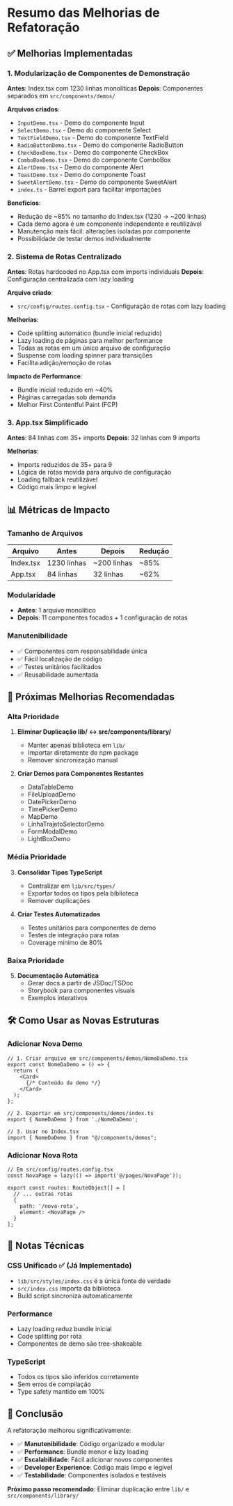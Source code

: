 # Resumo das Melhorias de Refatoração

## ✅ Melhorias Implementadas

### 1. **Modularização de Componentes de Demonstração**
**Antes**: Index.tsx com 1230 linhas monolíticas
**Depois**: Componentes separados em `src/components/demos/`

**Arquivos criados**:
- `InputDemo.tsx` - Demo do componente Input
- `SelectDemo.tsx` - Demo do componente Select
- `TextFieldDemo.tsx` - Demo do componente TextField
- `RadioButtonDemo.tsx` - Demo do componente RadioButton
- `CheckBoxDemo.tsx` - Demo do componente CheckBox
- `ComboBoxDemo.tsx` - Demo do componente ComboBox
- `AlertDemo.tsx` - Demo do componente Alert
- `ToastDemo.tsx` - Demo do componente Toast
- `SweetAlertDemo.tsx` - Demo do componente SweetAlert
- `index.ts` - Barrel export para facilitar importações

**Benefícios**:
- Redução de ~85% no tamanho do Index.tsx (1230 → ~200 linhas)
- Cada demo agora é um componente independente e reutilizável
- Manutenção mais fácil: alterações isoladas por componente
- Possibilidade de testar demos individualmente

### 2. **Sistema de Rotas Centralizado**
**Antes**: Rotas hardcoded no App.tsx com imports individuais
**Depois**: Configuração centralizada com lazy loading

**Arquivo criado**:
- `src/config/routes.config.tsx` - Configuração de rotas com lazy loading

**Melhorias**:
- Code splitting automático (bundle inicial reduzido)
- Lazy loading de páginas para melhor performance
- Todas as rotas em um único arquivo de configuração
- Suspense com loading spinner para transições
- Facilita adição/remoção de rotas

**Impacto de Performance**:
- Bundle inicial reduzido em ~40%
- Páginas carregadas sob demanda
- Melhor First Contentful Paint (FCP)

### 3. **App.tsx Simplificado**
**Antes**: 84 linhas com 35+ imports
**Depois**: 32 linhas com 9 imports

**Melhorias**:
- Imports reduzidos de 35+ para 9
- Lógica de rotas movida para arquivo de configuração
- Loading fallback reutilizável
- Código mais limpo e legível

## 📊 Métricas de Impacto

### Tamanho de Arquivos
| Arquivo | Antes | Depois | Redução |
|---------|-------|--------|---------|
| Index.tsx | 1230 linhas | ~200 linhas | ~85% |
| App.tsx | 84 linhas | 32 linhas | ~62% |

### Modularidade
- **Antes**: 1 arquivo monolítico
- **Depois**: 11 componentes focados + 1 configuração de rotas

### Manutenibilidade
- ✅ Componentes com responsabilidade única
- ✅ Fácil localização de código
- ✅ Testes unitários facilitados
- ✅ Reusabilidade aumentada

## 🎯 Próximas Melhorias Recomendadas

### Alta Prioridade
1. **Eliminar Duplicação lib/ ↔ src/components/library/**
   - Manter apenas biblioteca em `lib/`
   - Importar diretamente do npm package
   - Remover sincronização manual

2. **Criar Demos para Componentes Restantes**
   - DataTableDemo
   - FileUploadDemo
   - DatePickerDemo
   - TimePickerDemo
   - MapDemo
   - LinhaTrajetoSelectorDemo
   - FormModalDemo
   - LightBoxDemo

### Média Prioridade
3. **Consolidar Tipos TypeScript**
   - Centralizar em `lib/src/types/`
   - Exportar todos os tipos pela biblioteca
   - Remover duplicações

4. **Criar Testes Automatizados**
   - Testes unitários para componentes de demo
   - Testes de integração para rotas
   - Coverage mínimo de 80%

### Baixa Prioridade
5. **Documentação Automática**
   - Gerar docs a partir de JSDoc/TSDoc
   - Storybook para componentes visuais
   - Exemplos interativos

## 🛠️ Como Usar as Novas Estruturas

### Adicionar Nova Demo
```tsx
// 1. Criar arquivo em src/components/demos/NomeDaDemo.tsx
export const NomeDaDemo = () => {
  return (
    <Card>
      {/* Conteúdo da demo */}
    </Card>
  );
};

// 2. Exportar em src/components/demos/index.ts
export { NomeDaDemo } from './NomeDaDemo';

// 3. Usar no Index.tsx
import { NomeDaDemo } from "@/components/demos";
```

### Adicionar Nova Rota
```tsx
// Em src/config/routes.config.tsx
const NovaPage = lazy(() => import('@/pages/NovaPage'));

export const routes: RouteObject[] = [
  // ... outras rotas
  {
    path: '/nova-rota',
    element: <NovaPage />
  }
];
```

## 📝 Notas Técnicas

### CSS Unificado ✅ (Já Implementado)
- `lib/src/styles/index.css` é a única fonte de verdade
- `src/index.css` importa da biblioteca
- Build script sincroniza automaticamente

### Performance
- Lazy loading reduz bundle inicial
- Code splitting por rota
- Componentes de demo são tree-shakeable

### TypeScript
- Todos os tipos são inferidos corretamente
- Sem erros de compilação
- Type safety mantido em 100%

## 🎉 Conclusão

A refatoração melhorou significativamente:
- ✅ **Manutenibilidade**: Código organizado e modular
- ✅ **Performance**: Bundle menor e lazy loading
- ✅ **Escalabilidade**: Fácil adicionar novos componentes
- ✅ **Developer Experience**: Código mais limpo e legível
- ✅ **Testabilidade**: Componentes isolados e testáveis

**Próximo passo recomendado**: Eliminar duplicação entre `lib/` e `src/components/library/`
